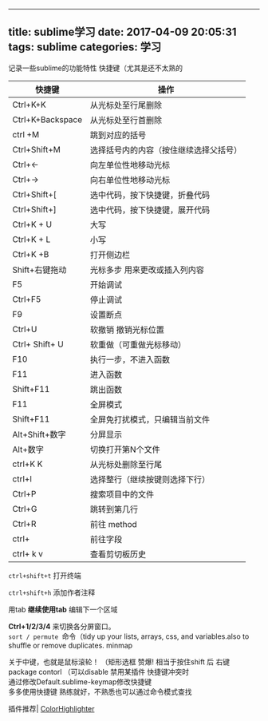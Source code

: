 
---
title: sublime学习
date: 2017-04-09 20:05:31
tags: sublime
categories: 学习
---
记录一些sublime的功能特性 快捷键（尤其是还不太熟的  
<!-- more --> 

| 快捷键 | 操作 |
| ------ | ---- |
|Ctrl+K+K|从光标处至行尾删除|  
|Ctrl+K+Backspace|从光标处至行首删除|  
|ctrl +M |跳到对应的括号  |
|Ctrl+Shift+M |选择括号内的内容（按住继续选择父括号）| 
|Ctrl+← |向左单位性地移动光标|
|Ctrl+→ |向右单位性地移动光标|  
|Ctrl+Shift+[ |选中代码，按下快捷键，折叠代码|
|Ctrl+Shift+] |选中代码，按下快捷键，展开代码|
|Ctrl+K + U    |    大写|
|Ctrl+K + L     |   小写|
|Ctrl+K  +B      |  打开侧边栏|
|Shift+右键拖动|光标多步 用来更改或插入列内容|
|F5 |开始调试  |
|Ctrl+F5| 停止调试  |
|F9 |设置断点  |
|Ctrl+U|软撤销 撤销光标位置 |
|Ctrl+ Shift+ U |软重做（可重做光标移动）|
|F10 |执行一步，不进入函数  |
|F11 |进入函数  |
|Shift+F11 |跳出函数  |
|F11 |全屏模式  |
|Shift+F11|全屏免打扰模式，只编辑当前文件  |
|Alt+Shift+数字|分屏显示  |
|Alt+数字|切换打开第N个文件  |
|ctrl+K K |从光标处删除至行尾|
|ctrl+l  |选择整行（继续按键则选择下行）  |
|Ctrl+P  |搜索项目中的文件|
|Ctrl+G  |跳转到第几行|
|Ctrl+R  |前往 method|
|ctrl+   |   前往字段|
|ctrl+ k v | 查看剪切板历史|

`ctrl+shift+t` 打开终端  

`ctrl+shift+h` 添加作者注释

用tab **继续使用tab** 编辑下一个区域  
  

**Ctrl+1/2/3/4** 来切换各分屏窗口。  
`sort / permute `命令（tidy up your lists, arrays, css, and variables.also to shuffle or remove duplicates. 
minmap  


关于中键，也就是鼠标滚轮！ （矩形选框 赞爆! 相当于按住shift 后 右键  
package contorl  （可以disable 禁用某插件 快捷键冲突时  
通过修改Default.sublime-keymap修改快捷键    
多多使用快捷键 熟练就好，不熟悉也可以通过命令模式查找  

插件推荐|
[ColorHighlighter](https://github.com/Monnoroch/ColorHighlighter)



